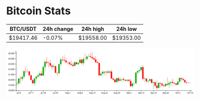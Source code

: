 # Bitcoin Stats

BTC/USDT|24h change|24h high|24h low|
|---|---|---|---|
|$19417.46|-0.07%|$19558.00|$19353.00|

<img src="./chart.svg">
